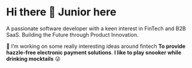 # Hi there 👋 Junior here

A passionate software developer with a keen interest in FinTech and B2B SaaS. Building the Future through Product Innovation.

💫 I’m working on some really interesting ideas around fintech **To provide hazzle-free electronic payment solutions**. **I like to play snooker while drinking mocktails** 😜



